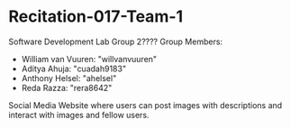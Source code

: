 # Recitation-017-Team-1
Software Development Lab Group 2????
Group Members:
- William van Vuuren: "willvanvuuren"
- Aditya Ahuja: "cuadah9183"
- Anthony Helsel: "ahelsel"
- Reda Razza: "rera8642"

Social Media Website where users can post images with descriptions and interact with images and fellow users.
